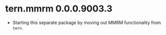 # tern.mmrm 0.0.0.9003.3

* Starting this separate package by moving out MMRM functionality from `tern`.
